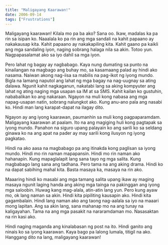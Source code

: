 ```yaml
---
title: "Maligayang Kaarawan!"
date: 2006-09-14
tags: ["Frustrations"]
---
```


Maligayang kaarawan! Kilala mo pa ba ako? Sana oo. Ikaw, madalas ka pa rin sa isipan ko. Naaalala ko pa rin ang mga sandali na kahit papaano ay nakakausap kita. Kahit papaano ay nakakapiling kita. Kahit gaano pa kaikli ang mga sandaling iyon, naging sobrang halaga nila sa akin. Totoo yun. Nagpapasalamat ako sa iyo dahil sa mga iyon.

Pero lahat ng bagay ay nagbabago. Kaya nung dumating sa punto na kinailangan na magbago ang buhay mo, sa kasamaang palad ay hindi ako nasama. Naiwan akong nag-iisa sa mabilis na pag-ikot ng iyong mundo. Bigla na lamang naputol ang lahat ng mga bagay na nag-uugnay sa ating dalawa. Ngunit kahit nagkaganun, nakatabi lang sa aking kompyuter ang lahat ng ating naging mga usapan sa IM at sa SMS. Kahit kailan ko gustuhin, nababalikan ko ang nakaraan. Ngayon na muli kong nabasa ang mga napag-usapan natin, sobrang nalungkot ako. Kung anu-ano pala ang nasabi ko. Hindi man lang karapat-dapat na ilagay dito.

Ngayon ay ang iyong kaarawan, paumanhin sa muli kong pagpaparamdam. Maligayang kaarawan at paalam. Ito na ang magiging huli kong pagtapak sa iyong mundo. Panahon na siguro upang palayain ko ang sarili ko sa seldang ginawa ko na ang apat na pader ay may sarili kong ilusyon ng iyong pagkatao.

Hindi na ako aasa na magbabago pa ang itinakda kong paglisan sa iyong mundo. Hindi mo rin naman mapapansin. Hindi mo rin naman ako hahanapin. Kung mapaglalapit lang sana tayo ng mga salita. Kung magbabago lang sana ang tadhana. Pero tama na ang aking drama. Hindi ko na dapat sabihing mahal kita. Basta masaya ka, masaya na rin ako.

Maaaring hindi ko masabi ang mga tamang salita upang ikaw ay maging masaya ngunit laging handa ang aking mga tainga na pakinggan ang iyong mga saloobin. Huwag kang mag-alala, atin-atin lang yun. Pero kung ayaw mo, ok lang naman sa akin. Hindi kita pipiliting kausapin ako. Hindi kita gagambalain. Hindi lang naman ako ang taong nag-aalala sa iyo na maaari mong lapitan. Ang sa akin lang, sana mahanap mo na ang tunay na kaligayahan. Tama na ang mga pasakit na nararamdaman mo. Nasasaktan na rin kasi ako.

Hindi naging maganda ang kinalabasan ng post na ito. Hindi ganito ang ninais ko sa iyong kaarawan. Kaya bago pa lalong lumala, titigil na ako. Hanggang dito na lang, maligayang kaarawan!